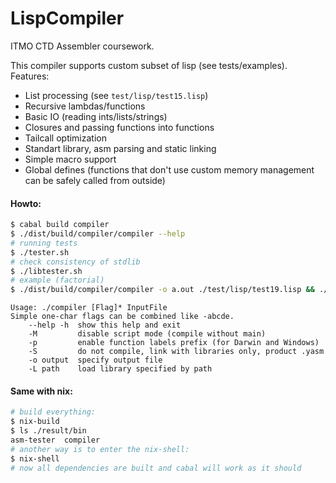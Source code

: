 # LispCompiler
ITMO CTD Assembler coursework.

This compiler supports custom subset of lisp (see tests/examples). Features:
  * List processing (see `test/lisp/test15.lisp`)
  * Recursive lambdas/functions
  * Basic IO (reading ints/lists/strings)
  * Closures and passing functions into functions
  * Tailcall optimization
  * Standart library, asm parsing and static linking
  * Simple macro support
  * Global defines (functions that don't use custom memory management can be safely called from outside)

#### Howto:
```bash
$ cabal build compiler
$ ./dist/build/compiler/compiler --help
# running tests
$ ./tester.sh
# check consistency of stdlib
$ ./libtester.sh
# example (factorial)
$ ./dist/build/compiler/compiler -o a.out ./test/lisp/test19.lisp && ./a.out <<< 6
```
```
Usage: ./compiler [Flag]* InputFile
Simple one-char flags can be combined like -abcde.
    --help -h  show this help and exit
    -M         disable script mode (compile without main)
    -p         enable function labels prefix (for Darwin and Windows)
    -S         do not compile, link with libraries only, product .yasm
    -o output  specify output file
    -L path    load library specified by path
```

#### Same with nix:
```bash
# build everything:
$ nix-build
$ ls ./result/bin
asm-tester  compiler
# another way is to enter the nix-shell:
$ nix-shell
# now all dependencies are built and cabal will work as it should
```
